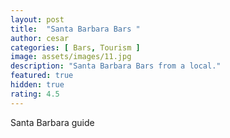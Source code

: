 ```yaml
---
layout: post
title:  "Santa Barbara Bars "
author: cesar
categories: [ Bars, Tourism ]
image: assets/images/11.jpg
description: "Santa Barbara Bars from a local."
featured: true
hidden: true
rating: 4.5
---
```


Santa Barbara guide
